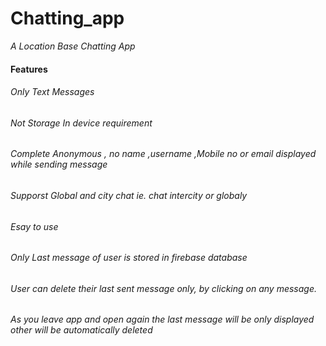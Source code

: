 # Chatting_app
_A Location Base Chatting App_
#### Features
###### Only Text Messages
###### Not Storage In device requirement
###### Complete Anonymous , no name ,username ,Mobile no or email displayed while sending message
###### Supporst Global and city chat ie. chat intercity or globaly
###### Esay to use
###### Only Last message of user is stored in firebase database
###### User can delete their last sent message only, by clicking on any message.
###### As you leave app and open again the last message will be only displayed other will be automatically deleted

